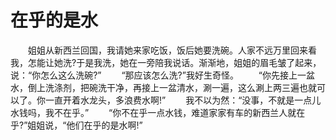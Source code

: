 # 在乎的是水
　　姐姐从新西兰回国，我请她来家吃饭，饭后她要洗碗。人家不远万里回来看我，怎能让她洗?于是我洗，她在一旁陪我说话。渐渐地，姐姐的眉毛皱了起来，说：“你怎么这么洗碗?” 
　　“那应该怎么洗?”我好生奇怪。 
　　“你先接上一盆水，倒上洗涤剂，把碗洗干净，再接上一盆清水，涮一遍，这么涮上两三遍也就可以了。你一直开着水龙头，多浪费水啊!” 
　　我不以为然：“没事，不就是一点儿水钱吗，我不在乎。” 
　　“你不在乎一点水钱，难道家家有车的新西兰人就在乎?”姐姐说，“他们在乎的是水啊!”
 